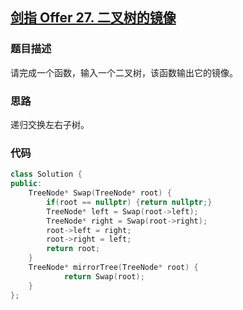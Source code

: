 ## [剑指 Offer 27. 二叉树的镜像](https://leetcode.cn/problems/er-cha-shu-de-jing-xiang-lcof/)

### 题目描述

请完成一个函数，输入一个二叉树，该函数输出它的镜像。

### 思路

递归交换左右子树。

### 代码

```c++
class Solution {
public:
    TreeNode* Swap(TreeNode* root) {
        if(root == nullptr) {return nullptr;}
        TreeNode* left = Swap(root->left);
        TreeNode* right = Swap(root->right);
        root->left = right;
        root->right = left;
        return root;
    }
    TreeNode* mirrorTree(TreeNode* root) {
            return Swap(root);
    }
};
```